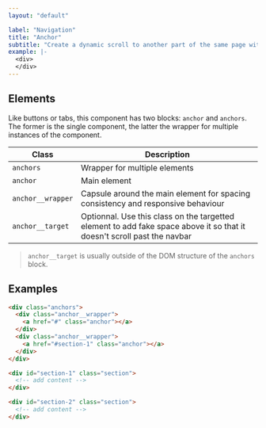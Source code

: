 ```yaml
---
layout: "default"

label: "Navigation"
title: "Anchor"
subtitle: "Create a dynamic scroll to another part of the same page with an anchor link."
example: |-
  <div>
  </div>
---
```


## Elements

Like buttons or tabs, this component has two blocks: `anchor` and `anchors`. The former is the single component, the latter the wrapper for multiple instances of the component.

| Class | Description |
| --- | --- |
| `anchors` | Wrapper for multiple elements |
| `anchor` | Main element |
| `anchor__wrapper` | Capsule around the main element for spacing consistency and responsive behaviour |
| `anchor__target` | Optionnal. Use this class on the targetted element to add fake space above it so that it doesn't scroll past the navbar |

> `anchor__target` is usually outside of the DOM structure of the `anchors` block.

## Examples

```html
<div class="anchors">
  <div class="anchor__wrapper">
    <a href="#" class="anchor"></a>
  </div>
  <div class="anchor__wrapper">
    <a href="#section-1" class="anchor"></a>
  </div>
</div>

<div id="section-1" class="section">
  <!-- add content -->
</div>

<div id="section-2" class="section">
  <!-- add content -->
</div>
```
